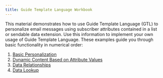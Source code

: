 ```yaml
---
title: Guide Template Language Workbook
---
```


This material demonstrates how to use Guide Template Language (GTL) to personalize email messages using subscriber attributes contained in a list or sendable data extension. Use this information to implement your own usage of Guide Template Language. These examples guide you through basic functionality in numerical order:

1. [Basic Personalization](gtlBasicPersonalization.htm)
1. [Dynamic Content Based on Attribute Values](gtlDynamicContent.htm)
1. [Data Relationships](gtlDataRelationships.htm)
1. [Data Lookup](gtlDataLookup.htm)
